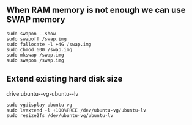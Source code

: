 ## When RAM memory is not enough we can use SWAP memory

```
sudo swapon --show
sudo swapoff /swap.img
sudo fallocate -l +4G /swap.img
sudo chmod 600 /swap.img
sudo mkswap /swap.img
sudo swapon /swap.img

```

## Extend existing hard disk size 

drive:ubuntu--vg-ubuntu--lv
```
sudo vgdisplay ubuntu-vg
sudo lvextend -l +100%FREE /dev/ubuntu-vg/ubuntu-lv
sudo resize2fs /dev/ubuntu-vg/ubuntu-lv

```
